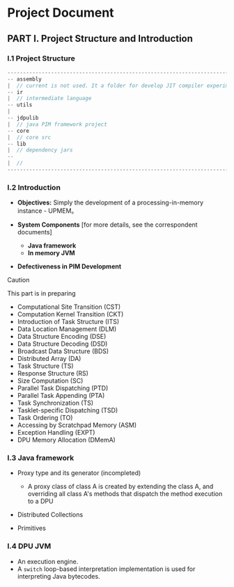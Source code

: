 # Project Document

## PART I. Project Structure and Introduction

### I.1 Project Structure

``` java
---------------------------------------------------------------------------------------------------
-- assembly
|  // current is not used. It a folder for develop JIT compiler experimentally.
-- ir
|  // intermediate language
-- utils
|
-- jdpulib
|  // java PIM framework project
-- core
|  // core src
-- lib
|  // dependency jars
-- 
|  //  
---------------------------------------------------------------------------------------------------
```



### I.2 Introduction

+ **Objectives:** Simply the development of a processing-in-memory instance - UPMEM。
+ **System Components** [for more details, see the correspondent documents]
  + **Java framework**
  + **In memory JVM**

+ **Defectiveness in PIM Development**

> [!CAUTION]
>
> This part is in preparing

+ Computational Site Transition (CST)
+ Computation Kernel Transition (CKT)
+ Introduction of Task Structure (ITS)
+ Data Location Management (DLM)
+ Data Structure Encoding (DSE)
+ Data Structure Decoding (DSD)
+ Broadcast Data Structure (BDS)
+ Distributed Array (DA)
+ Task Structure (TS)
+ Response Structure (RS)
+ Size Computation (SC)
+ Parallel Task Dispatching (PTD)
+ Parallel Task Appending (PTA)
+ Task Synchronization (TS)
+ Tasklet-specific Dispatching (TSD)
+ Task Ordering (TO)
+ Accessing by Scratchpad Memory (ASM)
+ Exception Handling (EXPT)
+ DPU Memory Allocation (DMemA)



### I.3  **Java framework**

+ Proxy type and its generator (incompleted)	
  + A proxy class of class A is created by extending the class A, and overriding all class A's methods that dispatch the method execution to a DPU


+ Distributed Collections
+ Primitives



### I.4  **DPU JVM**

+ An execution engine.
+ A `switch` loop-based interpretation implementation is used for interpreting Java bytecodes.





